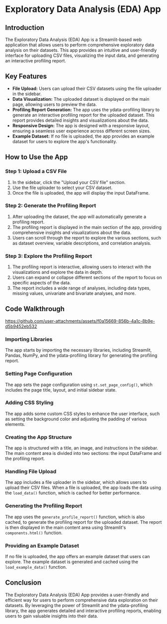 # **Exploratory Data Analysis (EDA) App**

## **Introduction**

The Exploratory Data Analysis (EDA) App is a Streamlit-based web application that allows users to perform comprehensive exploratory data analysis on their datasets. This app provides an intuitive and user-friendly interface for uploading CSV files, visualizing the input data, and generating an interactive profiling report.

## **Key Features**

- **File Upload:** Users can upload their CSV datasets using the file uploader in the sidebar.
- **Data Visualization:** The uploaded dataset is displayed on the main page, allowing users to preview the data.
- **Profiling Report Generation:** The app uses the ydata-profiling library to generate an interactive profiling report for the uploaded dataset. This report provides detailed insights and visualizations about the data.
- **Responsive Design:** The app is designed with a responsive layout, ensuring a seamless user experience across different screen sizes.
- **Example Dataset:** If no file is uploaded, the app provides an example dataset for users to explore the app's functionality.

## **How to Use the App**

### **Step 1: Upload a CSV File**

1. In the sidebar, click the "Upload your CSV file" section.
2. Use the file uploader to select your CSV dataset.
3. Once the file is uploaded, the app will display the input DataFrame.

### **Step 2: Generate the Profiling Report**

1. After uploading the dataset, the app will automatically generate a profiling report.
2. The profiling report is displayed in the main section of the app, providing comprehensive insights and visualizations about the data.
3. Users can scroll through the report to explore the various sections, such as dataset overview, variable descriptions, and correlation analysis.

### **Step 3: Explore the Profiling Report**

1. The profiling report is interactive, allowing users to interact with the visualizations and explore the data in depth.
2. Users can expand or collapse different sections of the report to focus on specific aspects of the data.
3. The report includes a wide range of analyses, including data types, missing values, univariate and bivariate analyses, and more.

## **Code Walkthrough**

https://github.com/user-attachments/assets/f0a15669-856b-4a1c-8b9e-d5b9452eb532
### **Importing Libraries**

The app starts by importing the necessary libraries, including Streamlit, Pandas, NumPy, and the ydata-profiling library for generating the profiling report.

### **Setting Page Configuration**

The app sets the page configuration using `st.set_page_config()`, which includes the page title, layout, and initial sidebar state.

### **Adding CSS Styling**

The app adds some custom CSS styles to enhance the user interface, such as setting the background color and adjusting the padding of various elements.

### **Creating the App Structure**

The app is structured with a title, an image, and instructions in the sidebar. The main content area is divided into two sections: the input DataFrame and the profiling report.

### **Handling File Upload**

The app includes a file uploader in the sidebar, which allows users to upload their CSV files. When a file is uploaded, the app loads the data using the `load_data()` function, which is cached for better performance.

### **Generating the Profiling Report**

The app uses the `generate_profile_report()` function, which is also cached, to generate the profiling report for the uploaded dataset. The report is then displayed in the main content area using Streamlit's `components.html()` function.

### **Providing an Example Dataset**

If no file is uploaded, the app offers an example dataset that users can explore. The example dataset is generated and cached using the `load_example_data()` function.

## **Conclusion**

The Exploratory Data Analysis (EDA) App provides a user-friendly and efficient way for users to perform comprehensive data exploration on their datasets. By leveraging the power of Streamlit and the ydata-profiling library, the app generates detailed and interactive profiling reports, enabling users to gain valuable insights into their data.
